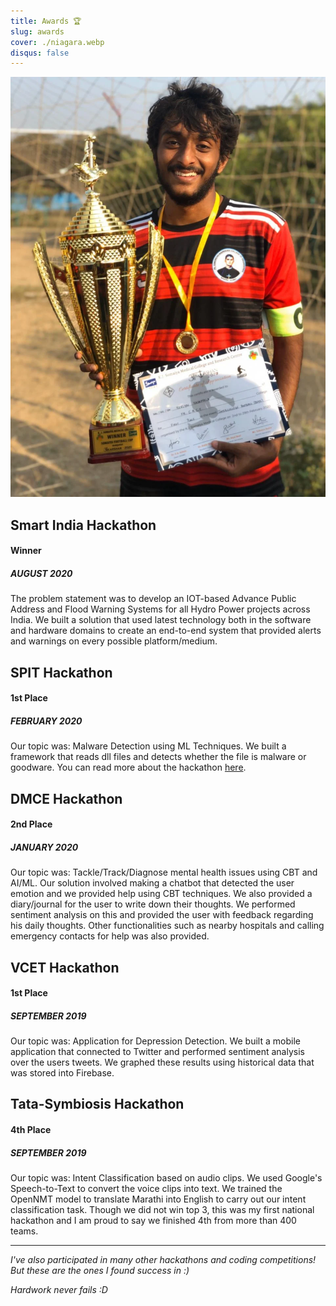 ```yaml
---
title: Awards 🏆
slug: awards
cover: ./niagara.webp
disqus: false
---
```


![KJ Trophy](football.webp)

## Smart India Hackathon

<h4>Winner</h4>
<h5>AUGUST 2020</h5>

The problem statement was to develop an IOT-based Advance Public Address and Flood Warning Systems for all Hydro Power projects across India. We built a solution that used latest technology both in the software and hardware domains to create an end-to-end system that provided alerts and warnings on every possible platform/medium.

## SPIT Hackathon

<h4>1st Place</h4>
<h5>FEBRUARY 2020</h5>

Our topic was: Malware Detection using ML Techniques. We built a framework that reads dll files and detects whether the file is malware or goodware. You can read more about the hackathon <a href="https://spark.spit.ac.in/csi-s-p-i-t-hackathon-2020/" target="_blank">here</a>.

## DMCE Hackathon

<h4>2nd Place</h4>
<h5>JANUARY 2020</h5>

Our topic was: Tackle/Track/Diagnose mental health issues using CBT and AI/ML. Our solution involved making a chatbot that detected the user emotion and we provided help using CBT techniques. We also provided a diary/journal for the user to write down their thoughts. We performed sentiment analysis on this and provided the user with feedback regarding his daily thoughts. Other functionalities such as nearby hospitals and calling emergency contacts for help was also provided.



## VCET Hackathon

<h4>1st Place</h4>
<h5>SEPTEMBER 2019</h5>

Our topic was: Application for Depression Detection. We built a mobile application that connected to Twitter and performed sentiment analysis over the users tweets. We graphed these results using historical data that was stored into Firebase.

## Tata-Symbiosis Hackathon

<h4>4th Place</h4>
<h5>SEPTEMBER 2019</h5>

Our topic was: Intent Classification based on audio clips. We used Google's Speech-to-Text to convert the voice clips into text. We trained the OpenNMT model to translate Marathi into English to carry out our intent classification task. Though we did not win top 3, this was my first national hackathon and I am proud to say we finished 4th from more than 400 teams.

---

*I've also participated in many other hackathons and coding competitions! But these are the ones I found success in :)*

*Hardwork never fails :D*
